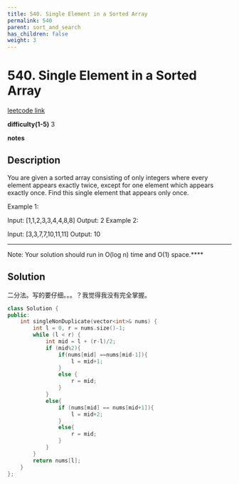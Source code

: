 ```yaml
---
title: 540. Single Element in a Sorted Array
permalink: 540
parent: sort_and_search
has_children: false
weight: 3
---
```

# 540. Single Element in a Sorted Array
[leetcode link](https://leetcode.com/problems/single-element-in-a-sorted-array/)

**difficulty(1-5)** 
3

**notes**   


## Description
You are given a sorted array consisting of only integers where every element appears exactly twice, except for one element which appears exactly once. Find this single element that appears only once.

 

Example 1:

Input: [1,1,2,3,3,4,4,8,8]
Output: 2
Example 2:

Input: [3,3,7,7,10,11,11]
Output: 10
 
****
Note: Your solution should run in O(log n) time and O(1) space.****

## Solution
二分法。写的要仔细。。。？我觉得我没有完全掌握。

```c++
class Solution {
public:
    int singleNonDuplicate(vector<int>& nums) {
        int l = 0, r = nums.size()-1;
        while (l < r) {
            int mid = l + (r-l)/2;
            if (mid%2){
                if(nums[mid] ==nums[mid-1]){
                    l = mid+1;
                }
                else {
                    r = mid;
                }
            }
            else{
                if (nums[mid] == nums[mid+1]){
                    l = mid+2;
                }
                else{
                    r = mid;
                }
            }
        }
        return nums[l];
    }
};
```



